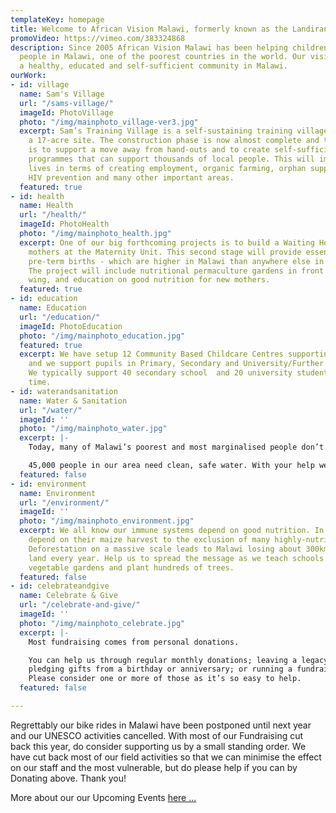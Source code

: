```yaml
---
templateKey: homepage
title: Welcome to African Vision Malawi, formerly known as the Landirani Trust
promoVideo: https://vimeo.com/383324868
description: Since 2005 African Vision Malawi has been helping children and vulnerable
  people in Malawi, one of the poorest countries in the world. Our vision is to see
  a healthy, educated and self-sufficient community in Malawi.
ourWork:
- id: village
  name: Sam's Village
  url: "/sams-village/"
  imageId: PhotoVillage
  photo: "/img/mainphoto_village-ver3.jpg"
  excerpt: Sam’s Training Village is a self-sustaining training village, built on
    a 17-acre site. The construction phase is now almost complete and the objective
    is to support a move away from hand-outs and to create self-sufficient training
    programmes that can support thousands of local people. This will improve their
    lives in terms of creating employment, organic farming, orphan support, reforestation,
    HIV prevention and many other important areas.
  featured: true
- id: health
  name: Health
  url: "/health/"
  imageId: PhotoHealth
  photo: "/img/mainphoto_health.jpg"
  excerpt: One of our big forthcoming projects is to build a Waiting Home for new
    mothers at the Maternity Unit. This second stage will provide essential care for
    pre-term births - which are higher in Malawi than anywhere else in the world.
    The project will include nutritional permaculture gardens in front of the new
    wing, and education on good nutrition for new mothers.
  featured: true
- id: education
  name: Education
  url: "/education/"
  imageId: PhotoEducation
  photo: "/img/mainphoto_education.jpg"
  featured: true
  excerpt: We have setup 12 Community Based Childcare Centres supporting the under-5's
    and we support pupils in Primary, Secondary and University/Further Education.
    We typically support 40 secondary school  and 20 university students at any given
    time.
- id: waterandsanitation
  name: Water & Sanitation
  url: "/water/"
  imageId: ''
  photo: "/img/mainphoto_water.jpg"
  excerpt: |-
    Today, many of Malawi’s poorest and most marginalised people don’t have clean water to drink, decent toilets or good hygiene. Without these basics, we cannot begin to help them with better education, health and self-sufficiency.

    45,000 people in our area need clean, safe water. With your help we can ensure that everyone in our area has access to clean, safe water.
  featured: false
- id: environment
  name: Environment
  url: "/environment/"
  imageId: ''
  photo: "/img/mainphoto_environment.jpg"
  excerpt: We all know our immune systems depend on good nutrition. In Malawi people
    depend on their maize harvest to the exclusion of many highly-nutritious foods.
    Deforestation on a massive scale leads to Malawi losing about 300km2 of forest
    land every year. Help us to spread the message as we teach schools how to create
    vegetable gardens and plant hundreds of trees.
  featured: false
- id: celebrateandgive
  name: Celebrate & Give
  url: "/celebrate-and-give/"
  imageId: ''
  photo: "/img/mainphoto_celebrate.jpg"
  excerpt: |-
    Most fundraising comes from personal donations.

    You can help us through regular monthly donations; leaving a legacy;
    pledging gifts from a birthday or anniversary; or running a fundraising event.
    Please consider one or more of those as it’s so easy to help.
  featured: false

---
```

Regrettably our bike rides in Malawi have been postponed until next year and our UNESCO activities cancelled. With most of our Fundraising cut back this year, do consider supporting us by a small standing order. We have cut back most of our field activities so that we can minimise the effect on our staff and the most vulnerable, but do please help if you can by Donating above. Thank you!

More about our our Upcoming Events [here ...](/events/ "View events")